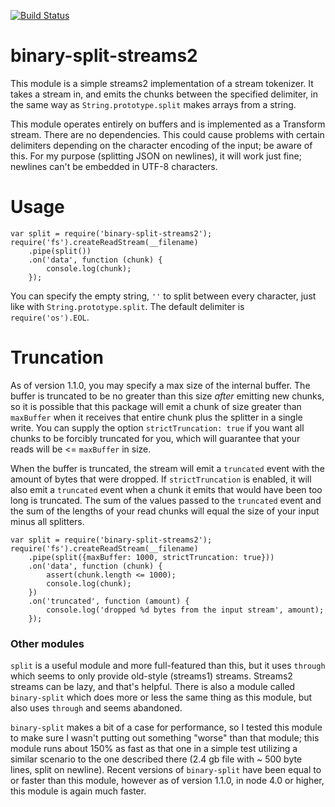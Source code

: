 [![Build Status](https://travis-ci.org/myndzi/binary-split-streams2.svg?branch=master)](https://travis-ci.org/myndzi/binary-split-streams2)

# binary-split-streams2

This module is a simple streams2 implementation of a stream tokenizer. It takes a stream in, and emits the chunks between the specified delimiter, in the same way as `String.prototype.split` makes arrays from a string.

This module operates entirely on buffers and is implemented as a Transform stream. There are no dependencies. This could cause problems with certain delimiters depending on the character encoding of the input; be aware of this. For my purpose (splitting JSON on newlines), it will work just fine; newlines can't be embedded in UTF-8 characters.

# Usage

    var split = require('binary-split-streams2');
    require('fs').createReadStream(__filename)
        .pipe(split())
        .on('data', function (chunk) {
            console.log(chunk);
        });

You can specify the empty string, `''` to split between every character, just like with `String.prototype.split`. The default delimiter is `require('os').EOL`.

# Truncation

As of version 1.1.0, you may specify a max size of the internal buffer. The buffer is truncated to be no greater than this size *after* emitting new chunks, so it is possible that this package will emit a chunk of size greater than `maxBuffer` when it receives that entire chunk plus the splitter in a single write. You can supply the option `strictTruncation: true` if you want all chunks to be forcibly truncated for you, which will guarantee that your reads will be <= `maxBuffer` in size.

When the buffer is truncated, the stream will emit a `truncated` event with the amount of bytes that were dropped. If `strictTruncation` is enabled, it will also emit a `truncated` event when a chunk it emits that would have been too long is truncated. The sum of the values passed to the `truncated` event and the sum of the lengths of your read chunks will equal the size of your input minus all splitters.

    var split = require('binary-split-streams2');
    require('fs').createReadStream(__filename)
        .pipe(split({maxBuffer: 1000, strictTruncation: true}))
        .on('data', function (chunk) {
            assert(chunk.length <= 1000);
            console.log(chunk);
        })
        .on('truncated', function (amount) {
            console.log('dropped %d bytes from the input stream', amount);
        });

### Other modules

`split` is a useful module and more full-featured than this, but it uses `through` which seems to only provide old-style (streams1) streams. Streams2 streams can be lazy, and that's helpful. There is also a module called `binary-split` which does more or less the same thing as this module, but also uses `through` and seems abandoned.

`binary-split` makes a bit of a case for performance, so I tested this module to make sure I wasn't putting out something "worse" than that module; this module runs about 150% as fast as that one in a simple test utilizing a similar scenario to the one described there (2.4 gb file with ~ 500 byte lines, split on newline). Recent versions of `binary-split` have been equal to or faster than this module, however as of version 1.1.0, in node 4.0 or higher, this module is again much faster.

